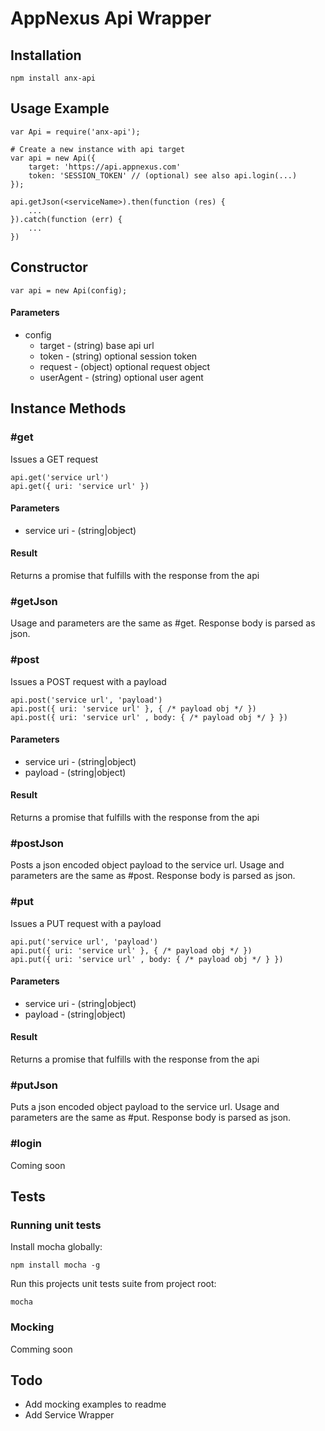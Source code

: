 # AppNexus Api Wrapper

## Installation

	npm install anx-api

## Usage Example

	var Api = require('anx-api');

	# Create a new instance with api target
	var api = new Api({
		target: 'https://api.appnexus.com'
		token: 'SESSION_TOKEN' // (optional) see also api.login(...)
	});

	api.getJson(<serviceName>).then(function (res) {
		...
	}).catch(function (err) {
		...
	})

## Constructor

	var api = new Api(config);

#### Parameters

* config
	* target - (string) base api url
	* token - (string) optional session token
	* request - (object) optional request object
	* userAgent - (string) optional user agent

## Instance Methods

### #get

Issues a GET request

	api.get('service url')
	api.get({ uri: 'service url' })

#### Parameters

* service uri - (string|object)

#### Result

Returns a promise that fulfills with the response from the api

### #getJson

Usage and parameters are the same as #get. Response body is parsed as json.

### #post

Issues a POST request with a payload

	api.post('service url', 'payload')
	api.post({ uri: 'service url' }, { /* payload obj */ })
	api.post({ uri: 'service url' , body: { /* payload obj */ } })

#### Parameters

* service uri - (string|object)
* payload - (string|object)

#### Result

Returns a promise that fulfills with the response from the api

### #postJson

Posts a json encoded object payload to the service url. Usage and parameters are
the same as #post. Response body is parsed as json.

### #put

Issues a PUT request with a payload

	api.put('service url', 'payload')
	api.put({ uri: 'service url' }, { /* payload obj */ })
	api.put({ uri: 'service url' , body: { /* payload obj */ } })

#### Parameters

* service uri - (string|object)
* payload - (string|object)

#### Result

Returns a promise that fulfills with the response from the api

### #putJson

Puts a json encoded object payload to the service url. Usage and parameters are
the same as #put. Response body is parsed as json.

### #login

Coming soon

## Tests

### Running unit tests

Install mocha globally:

	npm install mocha -g

Run this projects unit tests suite from project root:

	mocha

### Mocking

Comming soon

## Todo

* Add mocking examples to readme
* Add Service Wrapper
